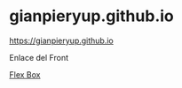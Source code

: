 # gianpieryup.github.io

https://gianpieryup.github.io



Enlace del Front

[Flex Box](https://gianpieryup.github.io/FrontEnd/FlexBox)